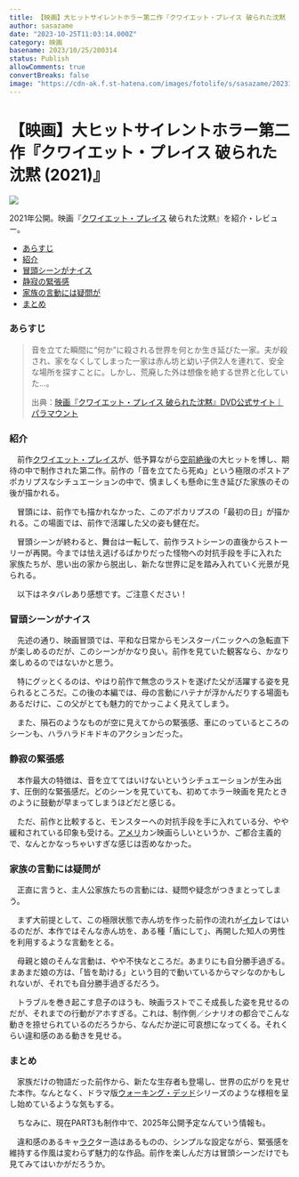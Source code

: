 ```yaml
---
title: 【映画】大ヒットサイレントホラー第二作『クワイエット・プレイス 破られた沈黙 (2021)』
author: sasazame
date: "2023-10-25T11:03:14.000Z"
category: 映画
basename: 2023/10/25/200314
status: Publish
allowComments: true
convertBreaks: false
image: "https://cdn-ak.f.st-hatena.com/images/fotolife/s/sasazame/20231024/20231024194832.png"
---
```

# 【映画】大ヒットサイレントホラー第二作『クワイエット・プレイス 破られた沈黙 (2021)』

![](https://cdn-ak.f.st-hatena.com/images/fotolife/s/sasazame/20231024/20231024194832.png)

2021年公開。映画『[クワイエット・プレイス](https://d.hatena.ne.jp/keyword/%A5%AF%A5%EF%A5%A4%A5%A8%A5%C3%A5%C8%A1%A6%A5%D7%A5%EC%A5%A4%A5%B9) 破られた沈黙』を紹介・レビュー。

<!-- Extended Body -->

-   [あらすじ](#あらすじ)
-   [紹介](#紹介)
-   [冒頭シーンがナイス](#冒頭シーンがナイス)
-   [静寂の緊張感](#静寂の緊張感)
-   [家族の言動には疑問が](#家族の言動には疑問が)
-   [まとめ](#まとめ)

### あらすじ

> 音を立てた瞬間に“何か”に殺される世界を何とか生き延びた一家。夫が殺され、家をなくしてしまった一家は赤ん坊と幼い子供2人を連れて、安全な場所を探すことに。しかし、荒廃した外は想像を絶する世界と化していた…。
> 
> 出典：[映画『クワイエット・プレイス 破られた沈黙』DVD公式サイト｜パラマウント](https://paramount.jp/quietplace/)

### 紹介

　前作[クワイエット・プレイス](https://d.hatena.ne.jp/keyword/%A5%AF%A5%EF%A5%A4%A5%A8%A5%C3%A5%C8%A1%A6%A5%D7%A5%EC%A5%A4%A5%B9)が、低予算ながら[空前絶後](https://d.hatena.ne.jp/keyword/%B6%F5%C1%B0%C0%E4%B8%E5)の大ヒットを博し、期待の中で制作された第二作。前作の「音を立てたら死ぬ」という極限のポストアポカリプスなシチュエーションの中で、慎ましくも懸命に生き延びた家族のその後が描かれる。

　冒頭には、前作でも描かれなかった、このアポカリプスの「最初の日」が描かれる。この場面では、前作で活躍した父の姿も健在だ。

　冒頭シーンが終わると、舞台は一転して、前作ラストシーンの直後からストーリーが再開。今までは怯え逃げるばかりだった怪物への対抗手段を手に入れた家族たちが、思い出の家から脱出し、新たな世界に足を踏み入れていく光景が見られる。

　以下はネタバレあり感想です。ご注意ください！

### 冒頭シーンがナイス

　先述の通り、映画冒頭では、平和な日常からモンスターパニックへの急転直下が楽しめるのだが、このシーンがかなり良い。前作を見ていた観客なら、かなり楽しめるのではないかと思う。

　特にグッとくるのは、やはり前作で無念のラストを遂げた父が活躍する姿を見られるところだ。この後の本編では、母の言動にハテナが浮かんだりする場面もあるだけに、この父がとても魅力的でかっこよく見えてしまう。

　また、隕石のようなものが空に見えてからの緊張感、車にのっているところのシーンも、ハラハラドキドキのアクションだった。

### 静寂の緊張感

　本作最大の特徴は、音を立ててはいけないというシチュエーションが生み出す、圧倒的な緊張感だ。どのシーンを見ていても、初めてホラー映画を見たときのように鼓動が早まってしまうほどだと感じる。

　ただ、前作と比較すると、モンスターへの対抗手段を手に入れている分、やや緩和されている印象も受ける。[アメリ](https://d.hatena.ne.jp/keyword/%A5%A2%A5%E1%A5%EA)カン映画らしいというか、ご都合主義的で、なんとかなっちゃいすぎな感じは否めなかった。

### 家族の言動には疑問が

　正直に言うと、主人公家族たちの言動には、疑問や疑念がつきまとってしまう。

　まず大前提として、この極限状態で赤ん坊を作った前作の流れが[イカ](https://d.hatena.ne.jp/keyword/%A5%A4%A5%AB)レてはいるのだが、本作ではそんな赤ん坊を、ある種「盾にして」、再開した知人の男性を利用するような言動をとる。

　母親と娘のそんな言動は、やや不快なところだ。あまりにも自分勝手過ぎる。まあまだ娘の方は、「皆を助ける」という目的で動いているからマシなのかもしれないが、それでも自分勝手過ぎるだろう。

　トラブルを巻き起こす息子のほうも、映画ラストでこそ成長した姿を見せるのだが、それまでの行動がアホすぎる。これは、制作側／シナリオの都合でこんな動きを捺せられているのだろうから、なんだか逆に可哀想になってくる。それくらい違和感のある動きを見せる。

### まとめ

　家族だけの物語だった前作から、新たな生存者も登場し、世界の広がりを見せた本作。なんとなく、ドラマ版[ウォーキング・デッド](https://d.hatena.ne.jp/keyword/%A5%A6%A5%A9%A1%BC%A5%AD%A5%F3%A5%B0%A1%A6%A5%C7%A5%C3%A5%C9)シリーズのような様相を呈し始めているような気もする。

　ちなみに、現在PART3も制作中で、2025年公開予定なんていう情報も。

　違和感のあるキャ[ラク](https://d.hatena.ne.jp/keyword/%A5%E9%A5%AF)ター造はあるものの、シンプルな設定ながら、緊張感を維持する作風は変わらず魅力的な作品。前作を楽しんだ方は冒頭シーンだけでも見てみてはいかがだろうか。